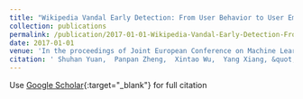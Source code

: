 ```yaml
---
title: "Wikipedia Vandal Early Detection: From User Behavior to User Embedding"
collection: publications
permalink: /publication/2017-01-01-Wikipedia-Vandal-Early-Detection-From-User-Behavior-to-User-Embedding/
date: 2017-01-01
venue: 'In the proceedings of Joint European Conference on Machine Learning and Knowledge Discovery in Databases'
citation: ' Shuhan Yuan,  Panpan Zheng,  Xintao Wu,  Yang Xiang, &quot;Wikipedia Vandal Early Detection: From User Behavior to User Embedding.&quot; In the proceedings of Joint European Conference on Machine Learning and Knowledge Discovery in Databases, 2017.'
---
```

Use [Google Scholar](https://scholar.google.com/scholar?q=Wikipedia+Vandal+Early+Detection:+From+User+Behavior+to+User+Embedding){:target="_blank"} for full citation